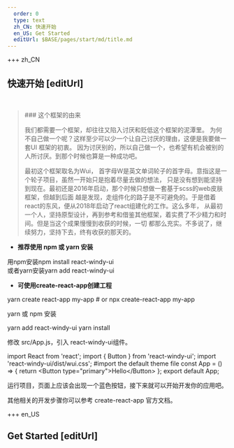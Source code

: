 ```yaml
---   
  order: 0
  type: text
  zh_CN: 快速开始
  en_US: Get Started
  editUrl: $BASE/pages/start/md/title.md
---      
```


+++  zh_CN
## 快速开始 [editUrl]    

<br/> 



<Blockquote>
### 这个框架的由来  

我们都需要一个框架，却往往又陷入讨厌和贬低这个框架的泥潭里。
为何不自己做一个呢？这样至少可以少一个让自己讨厌的理由，这便是我要做一套UI 框架的初衷。
因为讨厌别的，所以自己做一个，也希望有机会被别的人所讨厌。到那个时候也算是一种成功吧。  

最初这个框架取名为Wui， 首字母W是英文单词轮子的首字母。意指这是一个轮子项目，虽然一开始只是抱着尽量去做的想法，
只是没有想到能坚持到现在。最初还是2016年启动，那个时候只想做一套基于scss的web皮肤框架，但越到后面
越是发现，走组件化的路子是不可避免的。于是借着react的东风，便从2018年启动了react组建化的工作。这么多年，
从最初一个人，坚持原型设计，再到参考和借鉴其他框架，着实费了不少精力和时间。但是当这个成果慢慢到收获的时候，一切
都那么充实。不多说了，继续努力，坚持下去，终有收获的那天的。
</Blockquote>

  - **推荐使用 npm 或 yarn 安装**  

用npm安装<Hcode>npm install react-windy-ui</Hcode>  
或者yarn安装<Hcode>yarn add react-windy-ui</Hcode>

-  **可使用create-react-app创建工程**  

<Hcode>
yarn create react-app my-app
# or
npx create-react-app my-app
</Hcode>  

yarn 或 npm 安装    

<Hcode>
yarn add react-windy-ui
yarn install
</Hcode>  

修改 src/App.js，引入 react-windy-ui组件。    


<Hcode>
import React from 'react';
import { Button } from 'react-windy-ui';
import 'react-windy-ui/dist/wui.css'; #import the default theme file
const App = () => {
  return &lt;Button type="primary"&gt;Hello&lt;/Button&gt;
};
export default App;
</Hcode>

运行项目，页面上应该会出现一个蓝色按钮，接下来就可以开始开发你的应用吧。  

其他相关的开发步骤你可以参考 create-react-app 官方文档。


+++ en_US
## Get Started [editUrl]  

